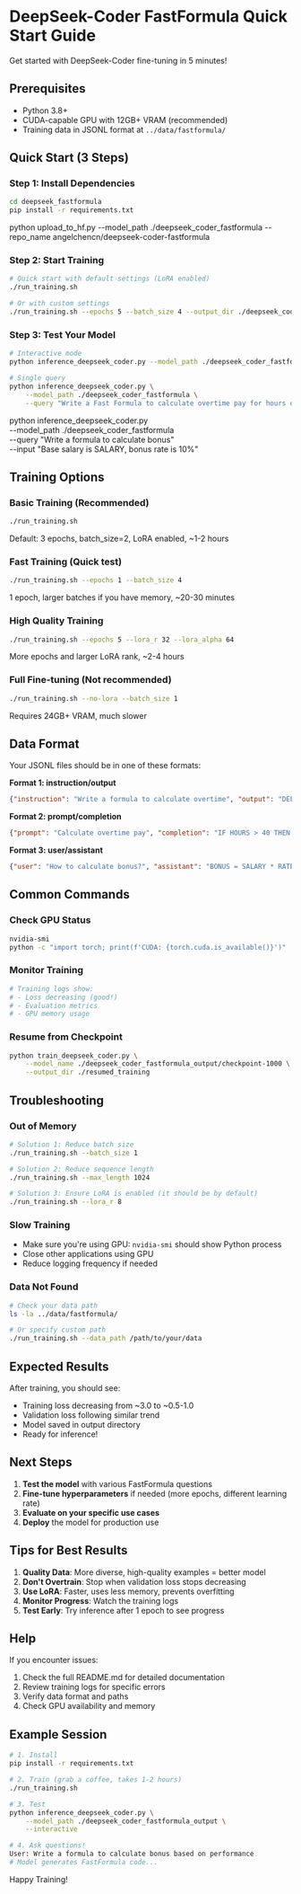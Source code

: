 # DeepSeek-Coder FastFormula Quick Start Guide

Get started with DeepSeek-Coder fine-tuning in 5 minutes!

## Prerequisites

- Python 3.8+
- CUDA-capable GPU with 12GB+ VRAM (recommended)
- Training data in JSONL format at `../data/fastformula/`

## Quick Start (3 Steps)

### Step 1: Install Dependencies

```bash
cd deepseek_fastformula
pip install -r requirements.txt
```

python upload_to_hf.py --model_path ./deepseek_coder_fastformula --repo_name angelchencn/deepseek-coder-fastformula

### Step 2: Start Training

```bash
# Quick start with default settings (LoRA enabled)
./run_training.sh

# Or with custom settings
./run_training.sh --epochs 5 --batch_size 4 --output_dir ./deepseek_coder_fastformula
```

### Step 3: Test Your Model

```bash
# Interactive mode
python inference_deepseek_coder.py --model_path ./deepseek_coder_fastformula --interactive

# Single query
python inference_deepseek_coder.py \
    --model_path ./deepseek_coder_fastformula \
    --query "Write a Fast Formula to calculate overtime pay for hours over 40"
```

python inference_deepseek_coder.py \
    --model_path ./deepseek_coder_fastformula \
    --query "Write a formula to calculate bonus" \
    --input "Base salary is SALARY, bonus rate is 10%"



## Training Options

### Basic Training (Recommended)
```bash
./run_training.sh
```
Default: 3 epochs, batch_size=2, LoRA enabled, ~1-2 hours

### Fast Training (Quick test)
```bash
./run_training.sh --epochs 1 --batch_size 4
```
1 epoch, larger batches if you have memory, ~20-30 minutes

### High Quality Training
```bash
./run_training.sh --epochs 5 --lora_r 32 --lora_alpha 64
```
More epochs and larger LoRA rank, ~2-4 hours

### Full Fine-tuning (Not recommended)
```bash
./run_training.sh --no-lora --batch_size 1
```
Requires 24GB+ VRAM, much slower

## Data Format

Your JSONL files should be in one of these formats:

**Format 1: instruction/output**
```json
{"instruction": "Write a formula to calculate overtime", "output": "DEFAULT FOR HOURS IS 0\n..."}
```

**Format 2: prompt/completion**
```json
{"prompt": "Calculate overtime pay", "completion": "IF HOURS > 40 THEN..."}
```

**Format 3: user/assistant**
```json
{"user": "How to calculate bonus?", "assistant": "BONUS = SALARY * RATE"}
```

## Common Commands

### Check GPU Status
```bash
nvidia-smi
python -c "import torch; print(f'CUDA: {torch.cuda.is_available()}')"
```

### Monitor Training
```bash
# Training logs show:
# - Loss decreasing (good!)
# - Evaluation metrics
# - GPU memory usage
```

### Resume from Checkpoint
```bash
python train_deepseek_coder.py \
    --model_name ./deepseek_coder_fastformula_output/checkpoint-1000 \
    --output_dir ./resumed_training
```

## Troubleshooting

### Out of Memory
```bash
# Solution 1: Reduce batch size
./run_training.sh --batch_size 1

# Solution 2: Reduce sequence length
./run_training.sh --max_length 1024

# Solution 3: Ensure LoRA is enabled (it should be by default)
./run_training.sh --lora_r 8
```

### Slow Training
- Make sure you're using GPU: `nvidia-smi` should show Python process
- Close other applications using GPU
- Reduce logging frequency if needed

### Data Not Found
```bash
# Check your data path
ls -la ../data/fastformula/

# Or specify custom path
./run_training.sh --data_path /path/to/your/data
```

## Expected Results

After training, you should see:
- Training loss decreasing from ~3.0 to ~0.5-1.0
- Validation loss following similar trend
- Model saved in output directory
- Ready for inference!

## Next Steps

1. **Test the model** with various FastFormula questions
2. **Fine-tune hyperparameters** if needed (more epochs, different learning rate)
3. **Evaluate on your specific use cases**
4. **Deploy** the model for production use

## Tips for Best Results

1. **Quality Data**: More diverse, high-quality examples = better model
2. **Don't Overtrain**: Stop when validation loss stops decreasing
3. **Use LoRA**: Faster, uses less memory, prevents overfitting
4. **Monitor Progress**: Watch the training logs
5. **Test Early**: Try inference after 1 epoch to see progress

## Help

If you encounter issues:
1. Check the full README.md for detailed documentation
2. Review training logs for specific errors
3. Verify data format and paths
4. Check GPU availability and memory

## Example Session

```bash
# 1. Install
pip install -r requirements.txt

# 2. Train (grab a coffee, takes 1-2 hours)
./run_training.sh

# 3. Test
python inference_deepseek_coder.py \
    --model_path ./deepseek_coder_fastformula_output \
    --interactive

# 4. Ask questions!
User: Write a formula to calculate bonus based on performance
# Model generates FastFormula code...
```

Happy Training!
